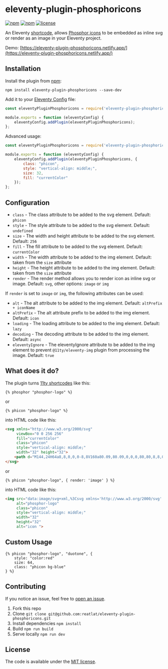 # eleventy-plugin-phosphoricons
[![npm](https://img.shields.io/npm/v/eleventy-plugin-phosphoricons.svg)](https://npmjs.com/package/eleventy-plugin-phosphoricons)
[![npm](https://img.shields.io/npm/dt/eleventy-plugin-phosphoricons.svg)](https://npmjs.com/package/eleventy-plugin-phosphoricons)
[![license](https://img.shields.io/npm/l/eleventy-plugin-phosphoricons.svg)](https://npmjs.com/package/eleventy-plugin-phosphoricons)

An Eleventy [shortcode](https://www.11ty.dev/docs/shortcodes/), allows [Phosphor icons](https://phosphoricons.com/) to be embedded as inline svg or render as an image in your Eleventy project.

Demo: [https://eleventy-plugin-phosphoricons.netlify.app/](https://eleventy-plugin-phosphoricons.netlify.app/)

## Installation
Install the plugin from [npm](https://www.npmjs.com/package/eleventy-plugin-phosphoricons):

```
npm install eleventy-plugin-phosphoricons --save-dev
```


Add it to your [Eleventy Config](https://www.11ty.dev/docs/config/) file:

```js
const eleventyPluginPhosphoricons = require('eleventy-plugin-phosphoricons');

module.exports = function (eleventyConfig) {
    eleventyConfig.addPlugin(eleventyPluginPhosphoricons);
};
```


Advanced usage:

```js
const eleventyPluginPhosphoricons = require('eleventy-plugin-phosphoricons');

module.exports = function (eleventyConfig) {
    eleventyConfig.addPlugin(eleventyPluginPhosphoricons, {
        class: "phicon",
        style: "vertical-align: middle;",
        size: 32,
        fill: "currentColor"
    });
};
```

## Configuration

- `class` - The class attribute to be added to the svg element. Default: `phicon`
- `style` - The style attribute to be added to the svg element. Default: `undefined`
- `size` - The width and height attribute to be added to the svg element. Default: `256`
- `fill` - The fill attribute to be added to the svg element. Default: `currentColor`
- `width` - The width attribute to be added to the img element. Default: taken from the `size` attribute
- `height` - The height attribute to be added to the img element. Default: taken from the `size` attribute
- `render` - The render method allows you to render icon as inline svg or image. Default: `svg`, other options: `image` or `img`

If `render` is set to `image` or `img`, the following attributes can be used:
- `alt` - The alt attribute to be added to the img element. Default: `altPrefix + iconName`
- `altPrefix` - The alt attribute prefix to be added to the img element. Default: `icon`
- `loading` - The loading attribute to be added to the img element. Default: `lazy`
- `decoding` - The decoding attribute to be added to the img element. Default: `async`
- `eleventyIgnore` - The eleventyIgnore attribute to be added to the img element to prevent `@11ty/eleventy-img` plugin from processing the image. Default: `true`

## What does it do?
The plugin turns [11ty shortcodes](https://www.11ty.dev/docs/shortcodes/) like this:

```liquid
{% phosphor "phosphor-logo" %}
```

or 

```liquid
{% phicon "phosphor-logo" %}
```

into HTML code like this:

```html
<svg xmlns="http://www.w3.org/2000/svg" 
     viewBox="0 0 256 256" 
     fill="currentColor" 
     class="phicon"
     style="vertical-align: middle;"
     width="32" height="32">
    <path d="M144,24H64a8,8,0,0,0-8,8V160a80.09,80.09,0,0,0,80,80,8,8,0,0,0,8-8V168a72,72,0,0,0,0-144ZM72,62.54,122.32,152H72Zm56,66.92L77.68,40H128ZM72.51,168H128v55.5A64.14,64.14,0,0,1,72.51,168ZM144,152V40a56,56,0,0,1,0,112Z"></path>
</svg>
```

or 

```liquid
{% phicon "phosphor-logo", { render: 'image' } %}
```

into HTML code like this:

```html
<img src="data:image/svg+xml,%3Csvg xmlns='http://www.w3.org/2000/svg' viewBox='0 0 256 256' fill='currentColor' style='vertical-align: middle;' width='32' height='32'%3E%3Cpath d='M144,24H64a8,8,0,0,0-8,8V160a80.09,80.09,0,0,0,80,80,8,8,0,0,0,8-8V168a72,72,0,0,0,0-144ZM72,62.54,122.32,152H72Zm56,66.92L77.68,40H128ZM72.51,168H128v55.5A64.14,64.14,0,0,1,72.51,168ZM144,152V40a56,56,0,0,1,0,112Z'%3E%3C/path%3E%3C/svg%3E" 
     alt="phosphor-logo" 
     class="phicon" 
     style="vertical-align: middle;" 
     width="32" 
     height="32"
     alt="icon ">
```

## Custom Usage

```liquid
{% phicon "phosphor-logo", "duotone", { 
    style: "color:red" 
    size: 64,
    class: "phicon bg-blue"
} %}
```


## Contributing
If you notice an issue, feel free to [open an issue](https://github.com/reatlat/eleventy-plugin-phosphoricons/issues).

1. Fork this repo
2. Clone `git clone git@github.com:reatlat/eleventy-plugin-phosphoricons.git`
3. Install dependencies `npm install`
4. Build `npm run build`
5. Serve locally `npm run dev`


## License
The code is available under the [MIT license](LICENSE).
